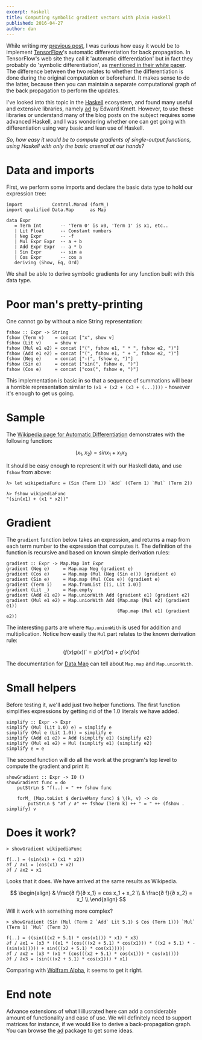 ```yaml
---
excerpt: Haskell
title: Computing symbolic gradient vectors with plain Haskell
published: 2016-04-27
author: dan
---
```


While writing my [previous post](http://blog.aloni.org/posts/backprop-with-tensorflow/), I was curious how easy it would be to implement [TensorFlow](https://www.tensorflow.org)'s automatic differentiation for back propagation. In TensorFlow's web site they call it 'automatic differentiation' but in fact they probably do 'symbolic differentiation', as [mentioned in their white paper](http://download.tensorflow.org/paper/whitepaper2015.pdf). The difference between the two relates to whether the differentiation is done during the original computation or beforehand. It makes sense to do the latter, because then you can maintain a separate computational graph of the back propagation to perform the updates.

I've looked into this topic in the [Haskell](https://en.wikipedia.org/wiki/Haskell_(programming_language)) ecosystem, and found many useful and extensive libraries, namely [ad](https://hackage.haskell.org/package/ad) by Edward Kmett. However, to use these libraries or understand many of the blog posts on the subject requires some advanced Haskell, and I was wondering whether one can get going with differentiation using very basic and lean use of Haskell.

_So, how easy it would be to compute gradients of single-output functions, using Haskell with only the basic arsenal at our hands?_

# Data and imports

First, we perform some imports and declare the basic data type to hold our expression tree:

~~~~ {.haskell fancydiff=1 }
import           Control.Monad (forM_)
import qualified Data.Map      as Map

data Expr
   = Term Int       -- 'Term 0' is x0, 'Term 1' is x1, etc..
   | Lit Float      -- Constant numbers
   | Neg Expr       -- -f
   | Mul Expr Expr  -- a + b
   | Add Expr Expr  -- a * b
   | Sin Expr       -- sin a
   | Cos Expr       -- cos a
   deriving (Show, Eq, Ord)
~~~~

We shall be able to derive symbolic gradients for any function built with this data type.

# Poor man's pretty-printing

One cannot go by without a nice String representation:

~~~~ {.haskell fancydiff=1 }
fshow :: Expr -> String
fshow (Term v)    = concat ["x", show v]
fshow (Lit v)     = show v
fshow (Mul e1 e2) = concat ["(", fshow e1, " * ", fshow e2, ")"]
fshow (Add e1 e2) = concat ["(", fshow e1, " + ", fshow e2, ")"]
fshow (Neg e)     = concat ["-(", fshow e, ")"]
fshow (Sin e)     = concat ["sin(", fshow e, ")"]
fshow (Cos e)     = concat ["cos(", fshow e, ")"]
~~~~

This implementation is basic in so that a sequence of summations will bear a horrible representation similar to `(x1 + (x2 + (x3 + (...))))` - however it's enough to get us going.

# Sample

The [Wikipedia page for Automatic Differentiation](https://en.wikipedia.org/wiki/Automatic_differentiation) demonstrates with the following function:

$$
(x_1, x_2) = sin x_1 + x_1x_2
$$

It should be easy enough to represent it with our Haskell data, and use `fshow` from above:

~~~~ {.haskell fancydiff=1 }
λ> let wikipediaFunc = (Sin (Term 1)) `Add` ((Term 1) `Mul` (Term 2))

λ> fshow wikipediaFunc
"(sin(x1) + (x1 * x2))"
~~~~

# Gradient

The `gradient` function below takes an expression, and returns a map from each term number to the expression that computes it. The definition of the function is recursive and based on known simple derivation rules:

~~~~ {.haskell fancydiff=1 }
gradient :: Expr -> Map.Map Int Expr
gradient (Neg e)     = Map.map Neg (gradient e)
gradient (Cos e)     = Map.map (Mul (Neg (Sin e))) (gradient e)
gradient (Sin e)     = Map.map (Mul (Cos e)) (gradient e)
gradient (Term i)    = Map.fromList [(i, Lit 1.0)]
gradient (Lit _)     = Map.empty
gradient (Add e1 e2) = Map.unionWith Add (gradient e1) (gradient e2)
gradient (Mul e1 e2) = Map.unionWith Add (Map.map (Mul e2) (gradient e1))
                                         (Map.map (Mul e1) (gradient e2))
~~~~

The interesting parts are where `Map.unionWith` is used for addition and multiplication. Notice how easily the `Mul` part relates to the known derivation rule:

$$(f(x)g(x))' = g(x)f'(x) + g'(x)f(x)$$

The documentation for [Data.Map](https://hackage.haskell.org/package/containers/docs/Data-Map-Strict.html) can tell about `Map.map` and `Map.unionWith`.

# Small helpers

Before testing it, we'll add just two helper functions. The first function simplifies expressions by getting rid of the $1.0$ literals we have added.

~~~~ {.haskell fancydiff=1 }
simplify :: Expr -> Expr
simplify (Mul (Lit 1.0) e) = simplify e
simplify (Mul e (Lit 1.0)) = simplify e
simplify (Add e1 e2) = Add (simplify e1) (simplify e2)
simplify (Mul e1 e2) = Mul (simplify e1) (simplify e2)
simplify e = e
~~~~

The second function will do all the work at the program's top level to compute the gradient and print it:

~~~~ {.haskell fancydiff=1 }
showGradient :: Expr -> IO ()
showGradient func = do
    putStrLn $ "f(..) = " ++ fshow func

    forM_ (Map.toList $ deriveMany func) $ \(k, v) -> do
        putStrLn $ "∂f / ∂" ++ fshow (Term k) ++ " = " ++ (fshow . simplify) v
~~~~

# Does it work?

~~~~ {.haskell fancydiff=1 }
> showGradient wikipediaFunc

f(..) = (sin(x1) + (x1 * x2))
∂f / ∂x1 = (cos(x1) + x2)
∂f / ∂x2 = x1
~~~~

Looks that it does. We have arrived at the same results as Wikipedia.

$$
\begin{align}
& \frac{∂ f}{∂ x_1} = cos x_1 + x_2 \\
& \frac{∂ f}{∂ x_2} = x_1 \\
\end{align}
$$

Will it work with something more complex?

~~~~ {.haskell fancydiff=1 }
> showGradient (Sin (Mul (Term 2 `Add` Lit 5.1) $ Cos (Term 1))) `Mul` (Term 1) `Mul` (Term 3)

f(..) = ((sin(((x2 + 5.1) * cos(x1))) * x1) * x3)
∂f / ∂x1 = (x3 * ((x1 * (cos(((x2 + 5.1) * cos(x1))) * ((x2 + 5.1) * -(sin(x1))))) + sin(((x2 + 5.1) * cos(x1)))))
∂f / ∂x2 = (x3 * (x1 * (cos(((x2 + 5.1) * cos(x1))) * cos(x1))))
∂f / ∂x3 = (sin(((x2 + 5.1) * cos(x1))) * x1)
~~~~

Comparing with [Wolfram Alpha](https://www.wolframalpha.com/input/?i=derive+((sin(((x2+%2B+5.1)+*+cos(x1)))+*+x1)+*+x3)), it seems to get it right.

# End note

Advance extensions of what I illusrated here can add a considerable amount of functionality and ease of use. We will definitely need to support matrices for instance, if we would like to derive a back-propagation graph. You can browse the [ad](https://hackage.haskell.org/package/ad) package to get some ideas.
